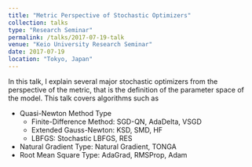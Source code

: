```yaml
---
title: "Metric Perspective of Stochastic Optimizers"
collection: talks
type: "Research Seminar"
permalink: /talks/2017-07-19-talk
venue: "Keio University Research Seminar"
date: 2017-07-19
location: "Tokyo, Japan"
---
```


In this talk, I explain several major stochastic optimizers from the perspective of the metric, that is the definition of the parameter space of the model.
This talk covers algorithms such as 
- Quasi-Newton Method Type
    * Finite-Difference Method: SGD-QN, AdaDelta, VSGD
    * Extended Gauss-Newton: KSD, SMD, HF
    * LBFGS: Stochastic LBFGS, RES
- Natural Gradient Type: Natural Gradient, TONGA
- Root Mean Square Type: AdaGrad, RMSProp, Adam